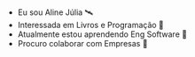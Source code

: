- Eu sou Aline Júlia 🛰️
- Interessada em Livros e Programação 🌠
- Atualmente estou aprendendo Eng Software 🌱
- Procuro colaborar com Empresas 🌌
